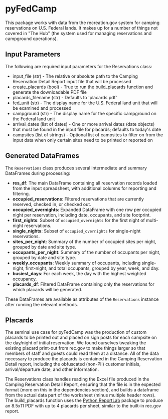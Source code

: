 # pyFedCamp
This package works with data from the recreation.gov system for camping reservations on U.S. Federal lands. It makes up for a number of things not covered in "The Hub" (the system used for managing reservations and campground operations).

## Input Parameters
The following are required input parameters for the Reservations class:

* input_file (str) - The relative or absolute path to the Camping Reservation Detail Report input file that will be processed
* create_placards (bool) - True to run the build_placards function and generate the downloadable PDF file
* placards_filename (str) - Defaults to 'placards.pdf'
* fed_unit (str) - The display name for the U.S. Federal land unit that will be examined and processed
* campground (str) - The display name for the specific campground on the Federal land unit
* arrival_dates (list of dates) - One or more arrival dates (date objects) that must be found in the input file for placards; defaults to today's date
* campsites (list of strings) - Optional list of campsites to filter on from the input data when only certain sites need to be printed or reported on

## Generated DataFrames

The `Reservations` class produces several intermediate and summary DataFrames during processing:

- **res_df**: The main DataFrame containing all reservation records loaded from the input spreadsheet, with additional columns for reporting and filtering.
- **occupied_reservations**: Filtered reservations that are currently reserved, checked in, or checked out.
- **occupied_overnights**: Expanded DataFrame with one row per occupied night per reservation, including date, occupants, and site footprint.
- **first_nights**: Subset of `occupied_overnights` for the first night of multi-night reservations.
- **single_nights**: Subset of `occupied_overnights` for single-night reservations.
- **sites_per_night**: Summary of the number of occupied sites per night, grouped by date and site type.
- **occupants_per_night**: Summary of the number of occupants per night, grouped by date and site type.
- **weekly_occupants**: Weekly summary of occupants, including single-night, first-night, and total occupants, grouped by year, week, and day.
- **busiest_days**: For each week, the day with the highest weighted occupancy.
- **placards_df**: Filtered DataFrame containing only the reservations for which placards will be generated.

These DataFrames are available as attributes of the `Reservations` instance after running the relevant methods.

## Placards
The seminal use case for pyFedCamp was the production of custom placards to be printed out and placed on sign posts for each campsite on the day/night of initial reservation. We found ourselves tweaking the existing placard print-out from rec.gov to make things larger so that members of staff and guests could read them at a distance. All of the data necessary to produce the placards is contained in the Camping Reservation Detail report, including the obfuscated (non-PII) customer initials, arrival/departure date, and other information.

The Reservations class handles reading the Excel file produced in the Camping Reservation Detail Report, ensuring that the file is in the expected format (more on this in the dependencies section), and builds a dataframe from the actual data part of the worksheet (minus multiple header rows). The build_placards function uses the [Python ReportLab](https://docs.reportlab.com/) package to produce an 8.5x11 PDF with up to 4 placards per sheet, similar to the built-in rec.gov report.

